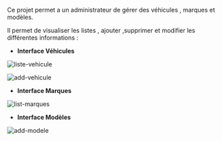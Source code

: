 
Ce projet permet a un administrateur de gérer des véhicules , marques et modèles. 

Il permet de visualiser les listes , ajouter ,supprimer et modifier les différentes informations :
* **Interface Véhicules**



![liste-vehicule](https://user-images.githubusercontent.com/50583503/90936739-19158980-e406-11ea-92a9-909e70db0c4b.PNG)



![add-vehicule](https://user-images.githubusercontent.com/50583503/90936818-495d2800-e406-11ea-894b-69a8bd04c9ed.PNG)

* **Interface Marques**


![list-marques](https://user-images.githubusercontent.com/50583503/90936880-73aee580-e406-11ea-9b68-ab65ce711de7.PNG)


* **Interface Modèles**

![add-modele](https://user-images.githubusercontent.com/50583503/90936933-980ac200-e406-11ea-83d0-0c82b7126cf2.PNG)
